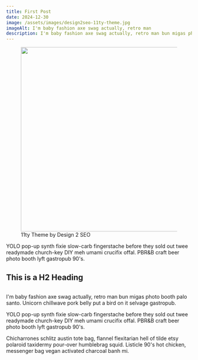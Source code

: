 ```yaml
---
title: First Post
date: 2024-12-30
image: /assets/images/design2seo-11ty-theme.jpg
imageAlt: I'm baby fashion axe swag actually, retro man
description: I'm baby fashion axe swag actually, retro man bun migas photo booth palo santo. Unicorn chillwave pork belly put a bird on it selvage gastropub celiac migas gochujang pour-over locavore keytar man braid sustainable shabby chic.
---
```


<figure><img src="/assets/images/design2seo-11ty-theme.jpg" alt="" width="1000" height="500"><figcaption class="med">11ty Theme by Design 2 SEO</figcaption></figure>
<p>YOLO pop-up synth fixie slow-carb fingerstache before they sold out twee readymade church-key DIY meh umami crucifix offal. PBR&B craft beer photo booth lyft gastropub 90's.</p>
<h2>This is a H2 Heading</h2>
<div class="one-third pad-pad">
<img src="/assets/images/design2seo-11ty-theme.jpg" alt=""><div>
<p class="no-top no-bottom">I'm baby fashion axe swag actually, retro man bun migas photo booth palo santo. Unicorn chillwave pork belly put a bird on it selvage gastropub.</p>
</div>
</div>
<p>YOLO pop-up synth fixie slow-carb fingerstache before they sold out twee readymade church-key DIY meh umami crucifix offal. PBR&B craft beer photo booth lyft gastropub 90's.</p>

<p>Chicharrones schlitz austin tote bag, flannel flexitarian hell of tilde etsy polaroid taxidermy pour-over humblebrag squid. Listicle 90's hot chicken, messenger bag vegan activated charcoal banh mi.</p>